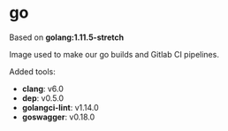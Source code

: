 # go

Based on **golang:1.11.5-stretch**

Image used to make our go builds and Gitlab CI pipelines.

Added tools:

- **clang**: v6.0
- **dep**: v0.5.0
- **golangci-lint**: v1.14.0
- **goswagger**: v0.18.0
